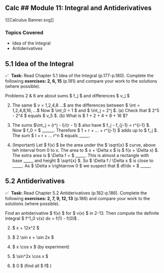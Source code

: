 Calc \## Module 11: Integral and Antiderivatives
------------------------------------------------

![[Calculus Banner.svg]]

### Topics Covered

*   Idea of the Integral
*   Antiderivatives

5.1 Idea of the Integral
------------------------

✅  **Task:** Read Chapter 5.1 Idea of the Integral (p.177-p.180). Complete the following **exercises: 2, 6, 15** (p.181) and compare your work to the solutions (where possible).

Problems 2 & 6 are about sums $ f_j $ and differences $ v_j $ 

2. The same $ v = 1,2,4,8 ...$ are the differences between $ \int = 1,2,4,8,16, ...$ Now $ \int_0 = 1 $ and $ \int_j = 2^j $. (a) Check that $ 2^5 - 2^4 $ equals $ v_5 $. (b) What is $ 1 + 2 + 4 + 8 + 16 $?

6. The sums $\int_j = (r^j - l)/(r - 1) $ also have $ f_j - f_{j-1} = r^{i-1} $. Now $ f_0 = $ ______. Therefore $ 1 + r + ... + r^{j-1} $ adds up to $ f_j $. The sum $ I + r + ... r^n $ equals _____.

15. (Important) Let $ f(x) $ be the area under the $ \sqrt{x} $ curve, above teh interval from 0 to x. The area to $ x + \Delta x $ is $ f(x + \Delta x) $. The extra area is $ \Delta f = $ _____. This is almost a rectangle with base _____ and height $ \sqrt{x} $. So $ \Delta f / \Delta x  $ is close to _____. As $ \Delta x \rightarrow 0 $ we suspect that $ df/dx = $ _____.      

5.2 Antiderivatives
-------------------

✅  **Task:** Read Chapter 5.2 Antiderivatives (p.182-p.186). Complete the following **exercises: 2, 7, 9, 12, 13** (p.186) and compare your work to the solutions (where possible).

Find an antiderivative $ f(x) $ for $ v(x) $ in  2-13. Then compute the definite integral $ f^1_0 v(x) dx = f(1) - f(0)$ .

2. $ x + 12x^2 $

7. $ 2 \sin x + \sin 2x $

9. $ x \cos x $ (by experiment)

12. $ \sin^2x \cos x $ 

13. $ 0 $ (find all $ f$ )

